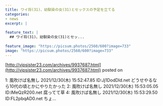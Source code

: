 ```yaml
---
title: ワイ将(31)、幼馴染の女(31)とセックスの予定を立てる
categories:
- news
excerpt: |
  
feature_text: |
  ## ワイ将(31)、幼馴染の女(31)とセッ...
  
feature_image: "https://picsum.photos/2560/600?image=733"
image: "https://picsum.photos/2560/600?image=733"
---
```


[http://vipsister23.com/archives/9937687.html](http://vipsister23.com/archives/9937687.html)
posted on 

<!--more-->

1: 風吹けば名無し 2021/12/30(木) 15:52:47.85 ID:Jj1DodDld.net どうせやるなら10代の頃とかにやりたかった 2: 風吹けば名無し 2021/12/30(木) 15:53:05.05 ID:lMeQzR200.net 腐ってて草 4: 風吹けば名無し 2021/12/30(木) 15:53:29.50 ID:FL2pbqAD0.net ちょ...
